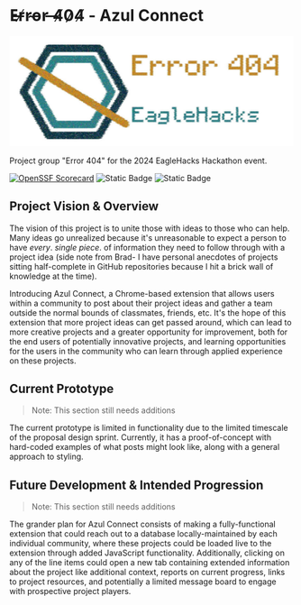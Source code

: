 # E̶r̸r̴o̵r̵ ̶4̸0̷4̸ - Azul Connect

![Error 404 Logo.jpg](https://github.com/IntrixTheName/Error404/blob/c17b5343e40100331db39d85264d0561f0285e1e/Error%20404%20Logo.jpg)

Project group "Error 404" for the 2024 EagleHacks Hackathon event.

[![OpenSSF Scorecard](https://api.securityscorecards.dev/projects/github.com/IntrixTheName/Error404/badge?style=flat)](htt‌ps://securityscorecards.dev/viewer/?uri=github.com/IntrixTheName/Error404)
![Static Badge](https://img.shields.io/badge/language-HTML-blue)
![Static Badge](https://img.shields.io/badge/license-MIT-crimson)



## Project Vision & Overview

The vision of this project is to unite those with ideas to those who can help. Many ideas go unrealized because it's unreasonable to expect a person to have *every*. *single* *piece*. of information they need to follow through with a project idea (side note from Brad- I have personal anecdotes of projects sitting half-complete in GitHub repositories because I hit a brick wall of knowledge at the time).

Introducing Azul Connect, a Chrome-based extension that allows users within a community to post about their project ideas and gather a team outside the normal bounds of classmates, friends, etc. It's the hope of this extension that more project ideas can get passed around, which can lead to more creative projects and a greater opportunity for improvement, both for the end users of potentially innovative projects, and learning opportunities for the users in the community who can learn through applied experience on these projects.

## Current Prototype

> Note: This section still needs additions

The current prototype is limited in functionality due to the limited timescale of the proposal design sprint. Currently, it has a proof-of-concept with hard-coded examples of what posts might look like, along with a general approach to styling.

## Future Development & Intended Progression

> Note: This section still needs additions

The grander plan for Azul Connect consists of making a fully-functional extension that could reach out to a database locally-maintained by each individual community, where these projects could be loaded live to the extension through added JavaScript functionality. Additionally, clicking on any of the line items could open a new tab containing extended information about the project like additional context, reports on current progress, links to project resources, and potentially a limited message board to engage with prospective project players.
